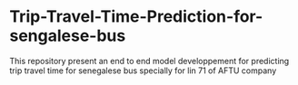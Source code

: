 # Trip-Travel-Time-Prediction-for-sengalese-bus

This repository present an end to end model developpement for predicting trip travel time for senegalese bus specially for lin 71 of AFTU company
